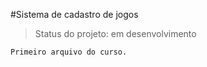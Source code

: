 #Sistema de cadastro de jogos

>Status do projeto: em desenvolvimento

```
Primeiro arquivo do curso.
```
